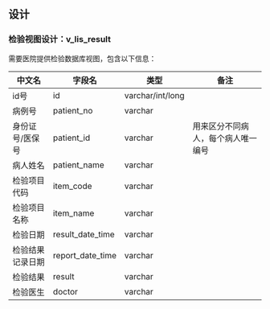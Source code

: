 ## 设计 ##


### 检验视图设计：v_lis_result

需要医院提供检验数据库视图，包含以下信息：

中文名|字段名|类型|备注
--|--|--|--|
id号|id|varchar/int/long|
病例号|patient_no|varchar|
身份证号/医保号|patient_id|varchar|用来区分不同病人，每个病人唯一编号
病人姓名|patient_name|varchar|
检验项目代码|item_code|varchar|
检验项目名称|item_name|varchar|
检验日期|result_date_time|varchar|
检验结果记录日期|report_date_time|varchar|
检验结果|result|varchar|
检验医生|doctor|varchar|

